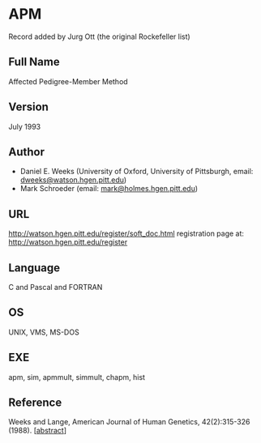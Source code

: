 # APM
Record added by Jurg Ott (the original Rockefeller list)

## Full Name
Affected Pedigree-Member Method

## Version
July 1993

## Author
* Daniel E. Weeks (University of Oxford, University of Pittsburgh, email: dweeks@watson.hgen.pitt.edu)
* Mark Schroeder (email: mark@holmes.hgen.pitt.edu)

## URL
http://watson.hgen.pitt.edu/register/soft_doc.html registration page at: http://watson.hgen.pitt.edu/register

## Language
C and Pascal and FORTRAN

## OS
UNIX, VMS, MS-DOS

## EXE
apm, sim, apmmult, simmult, chapm, hist

## Reference
Weeks and Lange, American Journal of Human Genetics, 42(2):315-326 (1988). [[abstract](http://www.pubmedcentral.nih.gov/articlerender.fcgi?artid=1715269)]